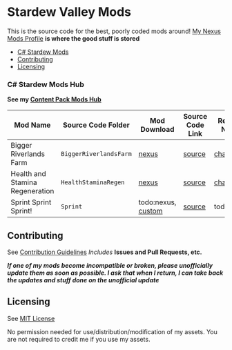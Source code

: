 # Stardew Valley Mods

This is the source code for the best, poorly coded mods around!
[My Nexus Mods Profile](https://www.nexusmods.com/users/55529772) **is where the good stuff is stored**

- [C# Stardew Mods](#c-stardew-mods-hub)
- [Contributing](#contributing)
- [Licensing](#licensing)

### C# Stardew Mods Hub
**See my [Content Pack Mods Hub](.ContentPackMods)**

| **Mod Name** | Source Code Folder | Mod Download | Source Code Link | Release Notes |
| ------------ | ------------------ | ------------ | ---------------- | ------------- |
| Bigger Riverlands Farm | ```BiggerRiverlandsFarm``` | [nexus](https://www.nexusmods.com/stardewvalley/mods/3025) | [source](BiggerRiverlandsFarm) | [changelog](https://www.nexusmods.com/stardewvalley/mods/3025?tab=logs) |
| Health and Stamina Regeneration | ```HealthStaminaRegen``` | [nexus](https://www.nexusmods.com/stardewvalley/mods/3207) | [source](HealthStaminaRegen) | [changelog](HealthStaminaRegen/changelog.md) |
| Sprint Sprint Sprint! | ```Sprint``` | todo:nexus, [custom](https://github.com/JessebotX/StardewMods/releases/tag/Sprint) | [source](Sprint) | todo |

## Contributing 
See [Contribution Guidelines](https://github.com/JessebotX/StardewMods/blob/master/contributing.md)
*Includes* **Issues and Pull Requests, etc.**

_**If one of my mods become incompatible or broken, please unofficially update them as soon as possible. I ask that when I return, I can take back the updates and stuff done on the unofficial update**_

## Licensing
See [MIT License](https://github.com/JessebotX/StardewMods/blob/master/LICENSE)

No permission needed for use/distribution/modification of my assets. You are not required to credit me if you use my assets.
